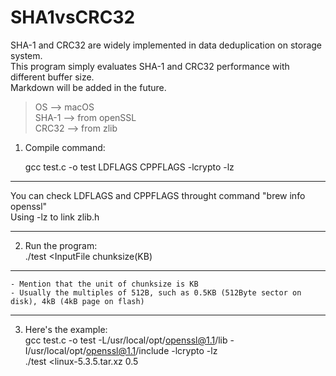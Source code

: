 # SHA1vsCRC32
SHA-1 and CRC32 are widely implemented in data deduplication on storage system.  
This program simply evaluates SHA-1 and CRC32 performance with different buffer size.  
Markdown will be added in the future.  

>OS --> macOS  
>SHA-1 --> from openSSL  
>CRC32 --> from zlib  

1. Compile command:  

    gcc test.c -o test LDFLAGS CPPFLAGS -lcrypto -lz  
***
You can check LDFLAGS and CPPFLAGS throught command "brew info openssl"  
Using -lz to link zlib.h  
***

2. Run the program:  
    ./test <InputFile chunksize(KB)  
***
    - Mention that the unit of chunksize is KB  
    - Usually the multiples of 512B, such as 0.5KB (512Byte sector on disk), 4kB (4kB page on flash)  
***


3. Here's the example:  
    gcc test.c -o test -L/usr/local/opt/openssl@1.1/lib -I/usr/local/opt/openssl@1.1/include -lcrypto -lz  
    ./test <linux-5.3.5.tar.xz 0.5
